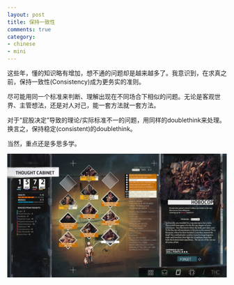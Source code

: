 ```yaml
---
layout: post
title: 保持一致性
comments: true
category:
- chinese
- mini
---
```


这些年，懂的知识略有增加，想不通的问题却是越来越多了。我意识到，在求真之前，保持一致性(Consistency)成为更务实的准则。

尽可能用同一个标准来判断、理解出现在不同场合下相似的问题。无论是客观世界、主管想法，还是对人对己，能一套方法就一套方法。

对于“屁股决定”导致的理论/实际标准不一的问题，用同样的doublethink来处理。换言之，保持稳定(consistent)的doublethink。

当然，重点还是多思多学。

![funny](/assets/img/2020/disco-elysium-thought-cabinet.jpg)
<!-- {:height="70px" width="70px"} -->